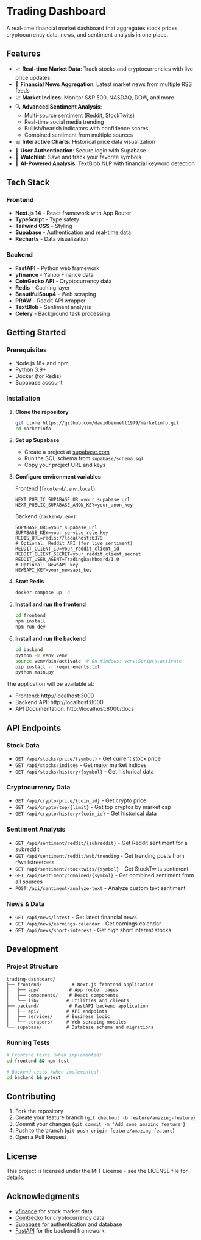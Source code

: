 # Trading Dashboard

A real-time financial market dashboard that aggregates stock prices, cryptocurrency data, news, and sentiment analysis in one place.

## Features

- 📈 **Real-time Market Data**: Track stocks and cryptocurrencies with live price updates
- 📰 **Financial News Aggregation**: Latest market news from multiple RSS feeds
- 💹 **Market Indices**: Monitor S&P 500, NASDAQ, DOW, and more
- 🔍 **Advanced Sentiment Analysis**: 
  - Multi-source sentiment (Reddit, StockTwits)
  - Real-time social media trending
  - Bullish/bearish indicators with confidence scores
  - Combined sentiment from multiple sources
- 📊 **Interactive Charts**: Historical price data visualization
- 🔐 **User Authentication**: Secure login with Supabase
- 💾 **Watchlist**: Save and track your favorite symbols
- 🤖 **AI-Powered Analysis**: TextBlob NLP with financial keyword detection

## Tech Stack

### Frontend
- **Next.js 14** - React framework with App Router
- **TypeScript** - Type safety
- **Tailwind CSS** - Styling
- **Supabase** - Authentication and real-time data
- **Recharts** - Data visualization

### Backend
- **FastAPI** - Python web framework
- **yfinance** - Yahoo Finance data
- **CoinGecko API** - Cryptocurrency data
- **Redis** - Caching layer
- **BeautifulSoup4** - Web scraping
- **PRAW** - Reddit API wrapper
- **TextBlob** - Sentiment analysis
- **Celery** - Background task processing

## Getting Started

### Prerequisites

- Node.js 18+ and npm
- Python 3.9+
- Docker (for Redis)
- Supabase account

### Installation

1. **Clone the repository**
   ```bash
   git clone https://github.com/davidbennett1979/marketinfo.git
   cd marketinfo
   ```

2. **Set up Supabase**
   - Create a project at [supabase.com](https://supabase.com)
   - Run the SQL schema from `supabase/schema.sql`
   - Copy your project URL and keys

3. **Configure environment variables**

   Frontend (`frontend/.env.local`):
   ```env
   NEXT_PUBLIC_SUPABASE_URL=your_supabase_url
   NEXT_PUBLIC_SUPABASE_ANON_KEY=your_anon_key
   ```

   Backend (`backend/.env`):
   ```env
   SUPABASE_URL=your_supabase_url
   SUPABASE_KEY=your_service_role_key
   REDIS_URL=redis://localhost:6379
   # Optional: Reddit API (for live sentiment)
   REDDIT_CLIENT_ID=your_reddit_client_id
   REDDIT_CLIENT_SECRET=your_reddit_client_secret
   REDDIT_USER_AGENT=TradingDashboard/1.0
   # Optional: NewsAPI key
   NEWSAPI_KEY=your_newsapi_key
   ```

4. **Start Redis**
   ```bash
   docker-compose up -d
   ```

5. **Install and run the frontend**
   ```bash
   cd frontend
   npm install
   npm run dev
   ```

6. **Install and run the backend**
   ```bash
   cd backend
   python -m venv venv
   source venv/bin/activate  # On Windows: venv\Scripts\activate
   pip install -r requirements.txt
   python main.py
   ```

The application will be available at:
- Frontend: http://localhost:3000
- Backend API: http://localhost:8000
- API Documentation: http://localhost:8000/docs

## API Endpoints

### Stock Data
- `GET /api/stocks/price/{symbol}` - Get current stock price
- `GET /api/stocks/indices` - Get major market indices
- `GET /api/stocks/history/{symbol}` - Get historical data

### Cryptocurrency Data
- `GET /api/crypto/price/{coin_id}` - Get crypto price
- `GET /api/crypto/top/{limit}` - Get top cryptos by market cap
- `GET /api/crypto/history/{coin_id}` - Get historical data

### Sentiment Analysis
- `GET /api/sentiment/reddit/{subreddit}` - Get Reddit sentiment for a subreddit
- `GET /api/sentiment/reddit/wsb/trending` - Get trending posts from r/wallstreetbets
- `GET /api/sentiment/stocktwits/{symbol}` - Get StockTwits sentiment
- `GET /api/sentiment/combined/{symbol}` - Get combined sentiment from all sources
- `POST /api/sentiment/analyze-text` - Analyze custom text sentiment

### News & Data
- `GET /api/news/latest` - Get latest financial news
- `GET /api/news/earnings-calendar` - Get earnings calendar
- `GET /api/news/short-interest` - Get high short interest stocks

## Development

### Project Structure
```
trading-dashboard/
├── frontend/           # Next.js frontend application
│   ├── app/           # App router pages
│   ├── components/    # React components
│   └── lib/          # Utilities and clients
├── backend/           # FastAPI backend application
│   ├── api/          # API endpoints
│   ├── services/     # Business logic
│   └── scrapers/     # Web scraping modules
└── supabase/         # Database schema and migrations
```

### Running Tests
```bash
# Frontend tests (when implemented)
cd frontend && npm test

# Backend tests (when implemented)
cd backend && pytest
```

## Contributing

1. Fork the repository
2. Create your feature branch (`git checkout -b feature/amazing-feature`)
3. Commit your changes (`git commit -m 'Add some amazing feature'`)
4. Push to the branch (`git push origin feature/amazing-feature`)
5. Open a Pull Request

## License

This project is licensed under the MIT License - see the LICENSE file for details.

## Acknowledgments

- [yfinance](https://github.com/ranaroussi/yfinance) for stock market data
- [CoinGecko](https://www.coingecko.com/) for cryptocurrency data
- [Supabase](https://supabase.com/) for authentication and database
- [FastAPI](https://fastapi.tiangolo.com/) for the backend framework
